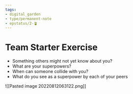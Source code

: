 ```yaml
---
tags: 
- digital_garden
- type/permanent-note
- epstatus/2-🪴
---
```

# Team Starter Exercise
+ Something others might not yet know about you?
+ What are your superpowers?
+ When can someone collide with you?
+ What do you see as a superpower by each of your peers


![[Pasted image 20220812063122.png]]
